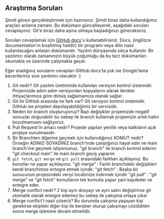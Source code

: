 ## Araştırma Soruları

Şimdi görevi gerçekleştirmek için hazırsınız. Şimdi biraz daha kullandığımız araçları anlama zamanı. Bu dokümanı güncelleyerek, aşağıdaki soruları cevaplayınız. Git'e biraz daha aşina olmaya başladığınızı göreceksiniz. 

Soruları cevaplamak için [GitHub docs](https://docs.github.com/en)'u kullanabilirsiniz. Docs, (ingilizce documentation'ın kısaltılmış halidir) bir programı veya dilin nasıl kullanılacağını anlatan dokümandır. Yazılım dünyasında sıkça kullanılır. Bir yazılımcı olarak zamanınızın büyük çoğunluğu da bu tarz dokümanları okumakla ve üzerinde çalışmakla geçer.

Eğer aradığınız soruların cevapları GitHub docs'ta yok ise Google'lama becerileriniz size yardımcı olacaktır :)

1. Git nedir?
Git yazılım üretiminde kullanılan versiyon kontrol sistemidir. Projemizde adım adım versiyonları
kopyalarını alarak ilerdeki ihtiyaçlarımıza göre dönüş sağlamamıza olanak sağlar.
2. Git ile GitHub arasında ne fark var?
Git versiyon kontrol sistemidir. GitHub ise projeleri depolayabildiğimiz bir servisidir.
3. Neden bir branch oluşturuyoruz?
Bazı değişikler projemizde negatif sonuçlar doğurabilir bu sebep ile branch kullanrak projemizin
anlık halini bozulmamısını sağlıyoruz. 
4. Pull Request'in amacı nedir?
Projede yapılan yenilik veya katkıların açık projeye sunulmasıdır.
5. Bir Branchten diğerine geçmek için kullanıdığımız KOMUT nedir? Örneğin ADINIZ-SOYADINIZ branch'inde çalıştığınızı hayal edin ve main branch'ine geçmek istiyorsunuz.
"git branch" ile branch kontrol ederim
"git checkout main" ile main branch geçiş yaparım
6. `git fetch`, `git merge` ve `git pull` arasındaki farklıarı açıklayınız. Bu konutlar ne yapar açıklayınız.
"git merge" : Farklı branchdeki değişikleri kendi branchimze entegre etmek içindir.
"git fetch" : Başka bir sunucunun projesindeki veriyi localimize indirmek içindir
"git pull"  : "git merge" ve "git fetch" komutlarını tek komutla yapar yani kaydeder
ve entegre eder.
7. Merge conflict nedir?
2 kişi aynı dosyayı ve aynı satırı değiştirirse git otomatik olarak entegre edemez bu 
sebep ile çakışma ortaya çıkar
8. Merge conflict'i nasıl çözeriz?
Bu durumda çakışma yaşayan kişi gerekirse ekipteki diğer kişi ile beraber 
oturup çakışmayı çözdükten sonra merge işlemine devam etmelidir.
